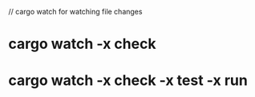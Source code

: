 // cargo watch for watching file changes

# cargo watch -x check

# cargo watch -x check -x test -x run